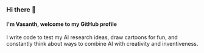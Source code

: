 ### Hi there :wave:

#### I'm Vasanth, welcome to my GitHub profile

I write code to test my AI research ideas, draw cartoons for fun, and constantly think about ways to combine AI with creativity and inventiveness.
<!--
**vasanthsarathy/vasanthsarathy** is a ✨ _special_ ✨ repository because its `README.md` (this file) appears on your GitHub profile.

Here are some ideas to get you started:

- 🔭 I’m currently working on building AI tools to promote prosociality in online social media forums 
- 🌱 I’m currently learning ...
- 👯 I’m looking to collaborate on ...
- 🤔 I’m looking for help with ...
- 💬 Ask me about ...
- 📫 How to reach me: ...
- 😄 Pronouns: ...
- ⚡ Fun fact: ...
-->

